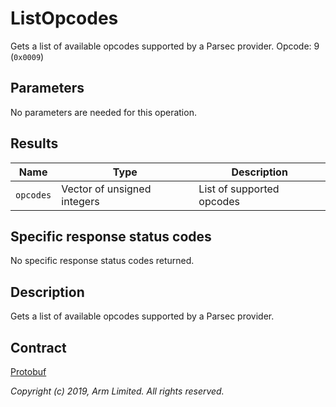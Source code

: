 # ListOpcodes

Gets a list of available opcodes supported by a Parsec provider. Opcode: 9 (`0x0009`)

## Parameters

No parameters are needed for this operation.

## Results

| Name      | Type                        | Description               |
|-----------|-----------------------------|---------------------------|
| `opcodes` | Vector of unsigned integers | List of supported opcodes |

## Specific response status codes

No specific response status codes returned.

## Description

Gets a list of available opcodes supported by a Parsec provider.

## Contract

[Protobuf](https://github.com/parallaxsecond/parsec-operations/blob/master/protobuf/list_opcodes.proto)

*Copyright (c) 2019, Arm Limited. All rights reserved.*
